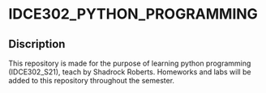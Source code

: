 # IDCE302_PYTHON_PROGRAMMING
## Discription
This repository is made for the purpose of learning python programming (IDCE302_S21), teach by Shadrock Roberts. Homeworks and labs will be added to this repository throughout the semester. 
